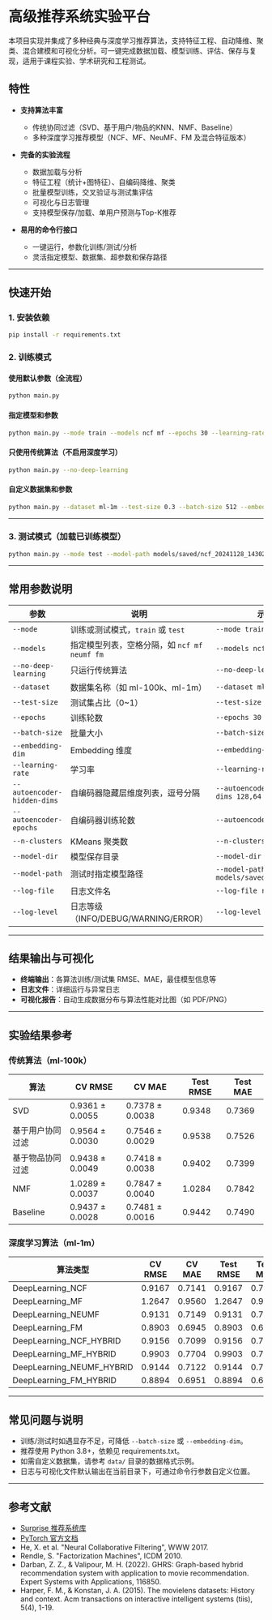 # 高级推荐系统实验平台

本项目实现并集成了多种经典与深度学习推荐算法，支持特征工程、自动降维、聚类、混合建模和可视化分析。可一键完成数据加载、模型训练、评估、保存与复现，适用于课程实验、学术研究和工程测试。

## 特性

- **支持算法丰富**  
  - 传统协同过滤（SVD、基于用户/物品的KNN、NMF、Baseline）
  - 多种深度学习推荐模型（NCF、MF、NeuMF、FM 及混合特征版本）

- **完备的实验流程**  
  - 数据加载与分析
  - 特征工程（统计+图特征）、自编码降维、聚类
  - 批量模型训练，交叉验证与测试集评估
  - 可视化与日志管理
  - 支持模型保存/加载、单用户预测与Top-K推荐

- **易用的命令行接口**  
  - 一键运行，参数化训练/测试/分析
  - 灵活指定模型、数据集、超参数和保存路径

---

## 快速开始

### 1. 安装依赖

```bash
pip install -r requirements.txt
```

### 2. 训练模式

#### 使用默认参数（全流程）

```bash
python main.py
```

#### 指定模型和参数

```bash
python main.py --mode train --models ncf mf --epochs 30 --learning-rate 0.005
```

#### 只使用传统算法（不启用深度学习）

```bash
python main.py --no-deep-learning
```

#### 自定义数据集和参数

```bash
python main.py --dataset ml-1m --test-size 0.3 --batch-size 512 --embedding-dim 128
```

---

### 3. 测试模式（加载已训练模型）

```bash
python main.py --mode test --model-path models/saved/ncf_20241128_143022.pth
```

---

## 常用参数说明

| 参数                 | 说明                                              | 示例                          |
|----------------------|---------------------------------------------------|-------------------------------|
| `--mode`             | 训练或测试模式，`train` 或 `test`                 | `--mode train`                |
| `--models`           | 指定模型列表，空格分隔，如 `ncf mf neumf fm`      | `--models ncf mf`             |
| `--no-deep-learning` | 只运行传统算法                                    | `--no-deep-learning`          |
| `--dataset`          | 数据集名称（如 ml-100k、ml-1m）                   | `--dataset ml-1m`             |
| `--test-size`        | 测试集占比（0~1）                                 | `--test-size 0.3`             |
| `--epochs`           | 训练轮数                                          | `--epochs 30`                 |
| `--batch-size`       | 批量大小                                          | `--batch-size 512`            |
| `--embedding-dim`    | Embedding 维度                                    | `--embedding-dim 128`         |
| `--learning-rate`    | 学习率                                            | `--learning-rate 0.005`       |
| `--autoencoder-hidden-dims` | 自编码器隐藏层维度列表，逗号分隔           | `--autoencoder-hidden-dims 128,64` |
| `--autoencoder-epochs`      | 自编码器训练轮数                            | `--autoencoder-epochs 20`     |
| `--n-clusters`       | KMeans 聚类数                                    | `--n-clusters 10`             |
| `--model-dir`        | 模型保存目录                                      | `--model-dir models/saved`    |
| `--model-path`       | 测试时指定模型路径                                | `--model-path models/saved/ncf_xxx.pth` |
| `--log-file`         | 日志文件名                                        | `--log-file run.log`          |
| `--log-level`        | 日志等级（INFO/DEBUG/WARNING/ERROR）              | `--log-level INFO`            |

---

## 结果输出与可视化

- **终端输出**：各算法训练/测试集 RMSE、MAE，最佳模型信息等
- **日志文件**：详细运行与异常日志
- **可视化报告**：自动生成数据分布与算法性能对比图（如 PDF/PNG）

---

## 实验结果参考

### 传统算法（ml-100k）

| 算法                | CV RMSE         | CV MAE         | Test RMSE | Test MAE |
|---------------------|-----------------|---------------|-----------|----------|
| SVD                 | 0.9361 ± 0.0055 | 0.7378 ± 0.0038| 0.9348    | 0.7369   |
| 基于用户协同过滤     | 0.9564 ± 0.0030 | 0.7546 ± 0.0029| 0.9538    | 0.7526   |
| 基于物品协同过滤     | 0.9438 ± 0.0049 | 0.7418 ± 0.0038| 0.9402    | 0.7399   |
| NMF                 | 1.0289 ± 0.0037 | 0.7847 ± 0.0040| 1.0284    | 0.7842   |
| Baseline            | 0.9437 ± 0.0028 | 0.7481 ± 0.0016| 0.9442    | 0.7490   |

### 深度学习算法（ml-1m）

| 算法类型                      | CV RMSE      | CV MAE      | Test RMSE | Test MAE |
|-------------------------------|--------------|-------------|-----------|----------|
| DeepLearning_NCF              | 0.9167       | 0.7141      | 0.9167    | 0.7141   |
| DeepLearning_MF               | 1.2647       | 0.9560      | 1.2647    | 0.9560   |
| DeepLearning_NEUMF            | 0.9131       | 0.7149      | 0.9131    | 0.7149   |
| DeepLearning_FM               | 0.8903       | 0.6945      | 0.8903    | 0.6945   |
| DeepLearning_NCF_HYBRID       | 0.9156       | 0.7099      | 0.9156    | 0.7099   |
| DeepLearning_MF_HYBRID        | 0.9903       | 0.7704      | 0.9903    | 0.7704   |
| DeepLearning_NEUMF_HYBRID     | 0.9144       | 0.7122      | 0.9144    | 0.7122   |
| DeepLearning_FM_HYBRID        | 0.8894       | 0.6951      | 0.8894    | 0.6951   |


---

## 常见问题与说明

- 训练/测试时如遇显存不足，可降低 `--batch-size` 或 `--embedding-dim`。
- 推荐使用 Python 3.8+，依赖见 requirements.txt。
- 如需自定义数据集，请参考 `data/` 目录的数据格式示例。
- 日志与可视化文件默认输出在当前目录下，可通过命令行参数自定义位置。

---

## 参考文献

- [Surprise 推荐系统库](https://surpriselib.com/)
- [PyTorch 官方文档](https://pytorch.org/)
- He, X. et al. "Neural Collaborative Filtering", WWW 2017.
- Rendle, S. "Factorization Machines", ICDM 2010.
- Darban, Z. Z., & Valipour, M. H. (2022). GHRS: Graph-based hybrid recommendation system with application to movie recommendation. Expert Systems with Applications, 116850.
- Harper, F. M., & Konstan, J. A. (2015). The movielens datasets: History and context. Acm transactions on interactive intelligent systems (tiis), 5(4), 1-19.
